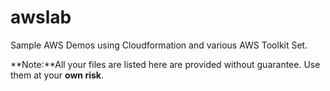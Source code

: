# awslab
Sample AWS Demos using Cloudformation and various AWS Toolkit Set.

**Note:**All your files are listed here are provided without guarantee. Use them at your **own risk**.